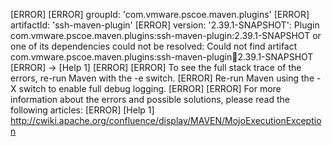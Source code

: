 [ERROR] 
[ERROR] groupId: 'com.vmware.pscoe.maven.plugins'
[ERROR] artifactId: 'ssh-maven-plugin'
[ERROR] version: '2.39.1-SNAPSHOT': Plugin com.vmware.pscoe.maven.plugins:ssh-maven-plugin:2.39.1-SNAPSHOT or one of its dependencies could not be resolved: Could not find artifact com.vmware.pscoe.maven.plugins:ssh-maven-plugin:jar:2.39.1-SNAPSHOT
[ERROR] -> [Help 1]
[ERROR] 
[ERROR] To see the full stack trace of the errors, re-run Maven with the -e switch.
[ERROR] Re-run Maven using the -X switch to enable full debug logging.
[ERROR] 
[ERROR] For more information about the errors and possible solutions, please read the following articles:
[ERROR] [Help 1] http://cwiki.apache.org/confluence/display/MAVEN/MojoExecutionException
